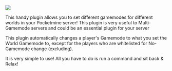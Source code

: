 <img src="http://i1279.photobucket.com/albums/y523/textcraft/Jan%202015%20-%201/db3512f64aadd5bf2a5ff189ed6dbea3a8e50bf12672ff257371a2dcbe8169d533bba765cd9815c180895aefd8787b8bd904f9403d939def1d6b39dda5ba1b81122440428d42_zps7e1223af.png"> </img>






This handy plugin allows you to set different gamemodes for different worlds in your Pocketmine server! This plugin is very useful to Multi-Gamemode servers and could be an essential plugin for your server

This plugin automatically changes a player's Gamemode to what you set the World Gamemode to, except for the players who are whitelisted for No-Gamemode change (excluding).

It is very simple to use! All you have to do is run a command and sit back & Relax!
